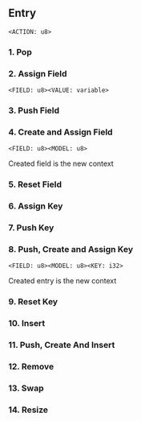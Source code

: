 ## Entry

```
<ACTION: u8>
```

### 1. Pop

### 2. Assign Field

```
<FIELD: u8><VALUE: variable>
```

### 3. Push Field

### 4. Create and Assign Field

```
<FIELD: u8><MODEL: u8>
```

Created field is the new context

### 5. Reset Field

### 6. Assign Key

### 7. Push Key

### 8. Push, Create and Assign Key

```
<FIELD: u8><MODEL: u8><KEY: i32>
```

Created entry is the new context

### 9. Reset Key

### 10. Insert

### 11. Push, Create And Insert

### 12. Remove

### 13. Swap

### 14. Resize

